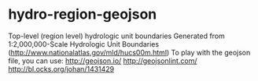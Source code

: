 hydro-region-geojson
====================

Top-level (region level) hydrologic unit boundaries
Generated from 1:2,000,000-Scale Hydrologic Unit Boundaries (http://www.nationalatlas.gov/mld/hucs00m.html)
To play with the geojson file, you can use:
http://geojson.io/
http://geojsonlint.com/
http://bl.ocks.org/johan/1431429
